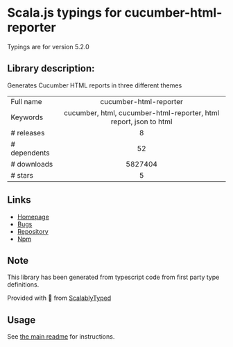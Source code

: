 
# Scala.js typings for cucumber-html-reporter

Typings are for version 5.2.0

## Library description:
Generates Cucumber HTML reports in three different themes

|                    |                 |
| ------------------ | :-------------: |
| Full name          | cucumber-html-reporter |
| Keywords           | cucumber, html, cucumber-html-reporter, html report, json to html |
| # releases         | 8 |
| # dependents       | 52 |
| # downloads        | 5827404 |
| # stars            | 5 |

## Links
- [Homepage](https://github.com/gkushang/cucumber-html-reporter#readme)
- [Bugs](https://github.com/gkushang/cucumber-html-reporter/issues)
- [Repository](https://github.com/gkushang/cucumber-html-reporter)
- [Npm](https://www.npmjs.com/package/cucumber-html-reporter)
    


## Note
This library has been generated from typescript code from first party type definitions.

Provided with :purple_heart: from [ScalablyTyped](https://github.com/oyvindberg/ScalablyTyped)

## Usage
See [the main readme](../../readme.md) for instructions.


